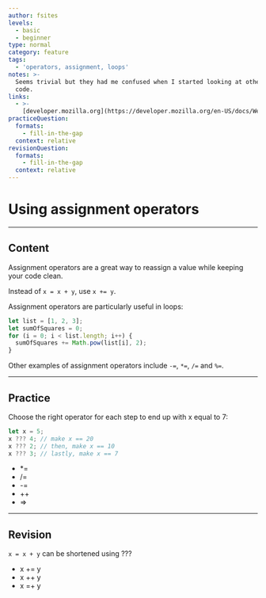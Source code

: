 ```yaml
---
author: fsites
levels:
  - basic
  - beginner
type: normal
category: feature
tags:
  - 'operators, assignment, loops'
notes: >-
  Seems trivial but they had me confused when I started looking at other peoples
  code.
links:
  - >-
    [developer.mozilla.org](https://developer.mozilla.org/en-US/docs/Web/JavaScript/Reference/Operators/Assignment_Operators){website}
practiceQuestion:
  formats:
    - fill-in-the-gap
  context: relative
revisionQuestion:
  formats:
    - fill-in-the-gap
  context: relative
---
```


# Using assignment operators


---

## Content

Assignment operators are a great way to reassign a value while keeping your code clean.

Instead of `x = x + y`, use `x += y`.

Assignment operators are particularly useful in loops:
```javascript
let list = [1, 2, 3];
let sumOfSquares = 0;
for (i = 0; i < list.length; i++) { 
  sumOfSquares += Math.pow(list[i], 2);
}
```
Other examples of assignment operators include `-=`, `*=`, `/=` and `%=`.


---

## Practice

Choose the right operator for each step to end up with x equal to 7:

```javascript
let x = 5;
x ??? 4; // make x == 20
x ??? 2; // then, make x == 10
x ??? 3; // lastly, make x == 7
```

- *=
- /=
- -=
- ++
- =>


---

## Revision

`x = x + y` can be shortened using ??? 

- x += y
- x ++ y
- x =+ y
 
